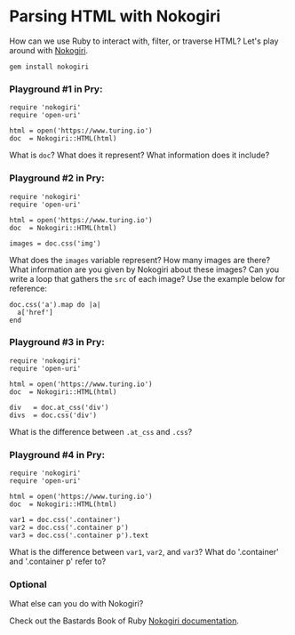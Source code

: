 # Parsing HTML with Nokogiri

How can we use Ruby to interact with, filter, or traverse HTML? Let's play around with [Nokogiri](http://nokogiri.org). 

`gem install nokogiri`

### Playground #1 in Pry:

```
require 'nokogiri'
require 'open-uri'

html = open('https://www.turing.io')
doc  = Nokogiri::HTML(html)
```

What is `doc`? What does it represent? What information does it include?

### Playground #2 in Pry:

```
require 'nokogiri'
require 'open-uri'

html = open('https://www.turing.io')
doc  = Nokogiri::HTML(html)

images = doc.css('img')
```

What does the `images` variable represent? How many images are there? What information are you given by Nokogiri about these images? Can you write a loop that gathers the `src` of each image? Use the example below for reference:

```
doc.css('a').map do |a|
  a['href']
end
```

### Playground #3 in Pry:

```
require 'nokogiri'
require 'open-uri'

html = open('https://www.turing.io')
doc  = Nokogiri::HTML(html)

div   = doc.at_css('div')
divs  = doc.css('div')
```

What is the difference between `.at_css` and `.css`? 

### Playground #4 in Pry:

```
require 'nokogiri'
require 'open-uri'

html = open('https://www.turing.io')
doc  = Nokogiri::HTML(html)

var1 = doc.css('.container')
var2 = doc.css('.container p')
var3 = doc.css('.container p').text
```

What is the difference between `var1`, `var2`, and `var3`? What do '.container' and 
'.container p' refer to? 

### Optional

What else can you do with Nokogiri? 

Check out the Bastards Book of Ruby [Nokogiri documentation](http://ruby.bastardsbook.com/chapters/html-parsing/).
